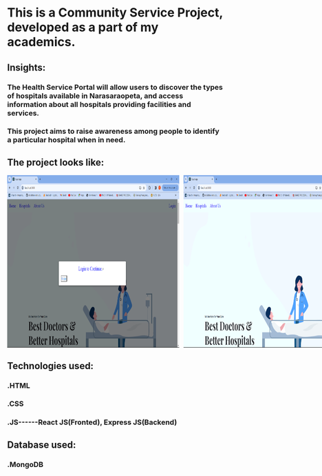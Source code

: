 # This is a Community Service Project, developed as a part of my academics.
## Insights:
   ### The Health Service Portal will allow users to discover the types of hospitals available in Narasaraopeta, and access information about all hospitals providing facilities and services. 
   ### This project aims to raise awareness among people to identify a particular hospital when in need.

## The project looks like:

<div style="display: flex;">
    <!-- First image -->
    <img src="./public/images/Screenshots/Base.png" alt="Image 1" style="width: 400px; height: 400px; margin-right: 10px;">
    <!-- Second image -->
    <img src="/public/images/Screenshots/Home-1.png" alt="Image 2" style="width: 400px; height: 400px; margin-right: 10px;">
    <!-- Third image -->
    <img src="/public/images/Screenshots/Home-2.png" alt="Image 3" style="width: 400px; height: 400px;">
</div>



## Technologies used:
   ### .HTML
   ### .CSS
   ### .JS------React JS(Fronted), Express JS(Backend)
## Database used:
   ### .MongoDB

